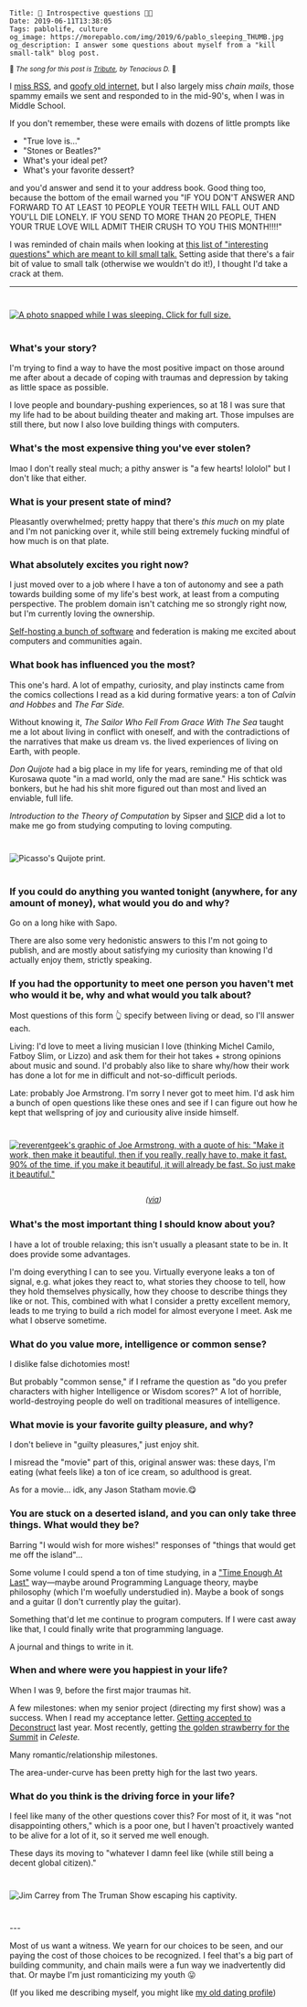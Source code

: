     Title: 🤔 Introspective questions 🤜🤛
    Date: 2019-06-11T13:38:05
    Tags: pablolife, culture
    og_image: https://morepablo.com/img/2019/6/pablo_sleeping_THUMB.jpg
    og_description: I answer some questions about myself from a "kill small-talk" blog post.

<small>🎵 <em>The song for this post is <a href="https://www.youtube.com/watch?v=xy5S8s6rTH0">Tribute</a>, by Tenacious D.</em> 🎵</small>

I [miss RSS][2], and [goofy old internet][3], but I also largely miss _chain
mails_, those spammy emails we sent and responded to in the mid-90's, when I was
in Middle School.

If you don't remember, these were emails with dozens of little prompts like

* "True love is…"
* "Stones or Beatles?"
* What's your ideal pet?
* What's your favorite dessert?

and you'd answer and send it to your address book. Good thing too, because the
bottom of the email warned you "IF YOU DON'T ANSWER AND FORWARD TO AT LEAST 10
PEOPLE YOUR TEETH WILL FALL OUT AND YOU'LL DIE LONELY. IF YOU SEND TO MORE THAN
20 PEOPLE, THEN YOUR TRUE LOVE WILL ADMIT THEIR CRUSH TO YOU THIS MONTH!!!!"

I was reminded of chain mails when looking at [this list of "interesting
questions" which are meant to kill small talk.][1] Setting aside that there's a
fair bit of value to small talk (otherwise we wouldn't do it!), I thought I'd
take a crack at them.

---

<div class="caption-img-block" style="margin: 25px auto">
<a href="/img/2019/6/pablo_sleeping.jpg" target="blank">
<img src="/img/2019/6/pablo_sleeping_THUMB.jpg" alt="A photo snapped while I was sleeping. Click for full size." style="margin: 15px auto;" />
</a>
</div>
      
### What's your story?

I'm trying to find a way to have the most positive impact on those around me
after about a decade of coping with traumas and depression by taking as little
space as possible.

I love people and boundary-pushing experiences, so at 18 I was sure that my life
had to be about building theater and making art. Those impulses are still there,
but now I also love building things with computers.

### What's the most expensive thing you've ever stolen?

lmao I don't really steal much; a pithy answer is "a few hearts! lololol" but 
I don't like that either.

### What is your present state of mind?

Pleasantly overwhelmed; pretty happy that there's _this much_ on my plate and
I'm not panicking over it, while still being extremely fucking mindful of how
much is on that plate.

### What absolutely excites you right now? 

I just moved over to a job where I have a ton of autonomy and see a path towards
building some of my life's best work, at least from a computing perspective. The
problem domain isn't catching me so strongly right now, but I'm currently loving
the ownership.

[Self-hosting a bunch of software][8] and federation is making me excited about
computers and communities again.

### What book has influenced you the most?

This one's hard. A lot of empathy, curiosity, and play instincts came from the
comics collections I read as a kid during formative years: a ton of _Calvin and
Hobbes_ and _The Far Side._

Without knowing it, _The Sailor Who Fell From Grace With The Sea_ taught me a
lot about living in conflict with oneself, and with the contradictions of the
narratives that make us dream vs. the lived experiences of living on Earth, with
people.

_Don Quijote_ had a big place in my life for years, reminding me of that old
Kurosawa quote "in a mad world, only the mad are sane." His schtick was bonkers,
but he had his shit more figured out than most and lived an enviable, full life.

_Introduction to the Theory of Computation_ by Sipser and [SICP][4] did a lot to
make me go from studying computing to loving computing.

<div class="caption-img-block" style="margin: 25px auto">
<img src="/img/2019/6/don_quijote_THUMB.jpg" alt="Picasso's Quijote print." style="margin: 15px auto;" />
</div>

### If you could do anything you wanted tonight (anywhere, for any amount of money), what would you do and why?

Go on a long hike with Sapo.

There are also some very hedonistic answers to this I'm not going
to publish, and are mostly about satisfying my curiosity than knowing I'd
actually enjoy them, strictly speaking.

### If you had the opportunity to meet one person you haven't met who would it be, why and what would you talk about?

Most questions of this form 👆 specify between living or dead, so I'll answer
each.

Living: I'd love to meet a living musician I love (thinking Michel Camilo,
Fatboy Slim, or Lizzo) and ask them for their hot takes + strong opinions about
music and sound. I'd probably also like to share why/how their work has done a
lot for me in difficult and not-so-difficult periods.

Late: probably Joe Armstrong. I'm sorry I never got to meet him. I'd ask him a
bunch of open questions like these ones and see if I can figure out how he kept
that wellspring of joy and curiousity alive inside himself.

<div class="caption-img-block" style="margin: 25px auto">
<a href="https://twitter.com/reverentgeek/status/1120304982329372672" target="blank">
<img src="/img/2019/6/hello_joe_THUMB.jpg" alt="reverentgeek's graphic of Joe Armstrong, with a quote of his: &quot;Make it work, then make it beautiful, then if you really, really have to, make it fast. 90% of the time, if you make it beautiful, it will already be fast. So just make it beautiful.&quot;" style="margin: 15px auto;" />
</a>
<p style="font-style: italic; text-align: center; font-size: small">(<a href="https://twitter.com/reverentgeek/status/1120304982329372672">via</a>)</p>
</div>

### What's the most important thing I should know about you?

I have a lot of trouble relaxing; this isn't usually a pleasant state to be in.
It does provide some advantages.

I'm doing everything I can to see you. Virtually everyone leaks a ton of signal,
e.g. what jokes they react to, what stories they choose to tell, how they hold
themselves physically, how they choose to describe things they like or not.
This, combined with what I consider a pretty excellent memory, leads to me
trying to build a rich model for almost everyone I meet. Ask me what I observe
sometime.

### What do you value more, intelligence or common sense?

I dislike false dichotomies most!

But probably "common sense," if I reframe the question as "do you prefer
characters with higher Intelligence or Wisdom scores?" A lot of horrible,
world-destroying people do well on traditional measures of intelligence.

### What movie is your favorite guilty pleasure, and why? 

I don't believe in "guilty pleasures," just enjoy shit.

I misread the "movie" part of this, original answer was: these days, I'm eating
(what feels like) a ton of ice cream, so adulthood is great.

As for a movie… idk, any Jason Statham movie.😋

### You are stuck on a deserted island, and you can only take three things. What would they be?

Barring "I would wish for more wishes!" responses of "things that would get me
off the island"…

Some volume I could spend a ton of time studying, in a ["Time Enough At Last"][9]
way—maybe around Programming Language theory, maybe philosophy (which I'm
woefully understudied in). Maybe a book of songs and a guitar (I don't currently
play the guitar).

Something that'd let me continue to program computers. If I were cast away
like that, I could finally write that programming language.

A journal and things to write in it.

### When and where were you happiest in your life?

When I was 9, before the first major traumas hit.

A few milestones: when my senior project (directing my first show) was a
success. When I read my acceptance letter. [Getting accepted to Deconstruct][6]
last year. Most recently, getting [the golden strawberry for the Summit][5] in
_Celeste._

Many romantic/relationship milestones.

The area-under-curve has been pretty high for the last two years.

### What do you think is the driving force in your life?

I feel like many of the other questions cover this? For most of it, it was "not
disappointing others," which is a poor one, but I haven't proactively wanted to
be alive for a lot of it, so it served me well enough.

These days its moving to "whatever I damn feel like (while still being a decent
global citizen)."

<div class="caption-img-block" style="margin: 25px auto">
<img src="/img/2019/6/truman_escaping_THUMB.jpg" alt="Jim Carrey from The Truman Show escaping his captivity." style="margin: 15px auto;" />
</div>
---

Most of us want a witness. We yearn for our choices to be seen, and our paying
the cost of those choices to be recognized. I feel that's a big part of building
community, and chain mails were a fun way we inadvertently did that. Or maybe
I'm just romanticizing my youth 😛

(If you liked me describing myself, you might like [my old dating profile][7])

   [1]: https://www.inc.com/marcel-schwantes/13-genius-questions-most-interesting-people-ask-to-start-great-conversations.html?cid=cp01002quartz
   [2]: /2018/01/top-blogs.html
   [3]: https://toots.morepablo.com/notice/9jgPwq750GDifyjNvU
   [4]: https://mitpress.mit.edu/sites/default/files/sicp/index.html
   [5]: https://twitter.com/SrPablo/status/1122335378067927040
   [6]: /2019/05/deconstruct-2018-talk-is-up.html
   [7]: /2018/01/pablo-seeking-a-date-in-2016.html
   [8]: /2019/05/self-hosted-adventures.html
   [9]: https://en.wikipedia.org/wiki/Time_Enough_at_Last
